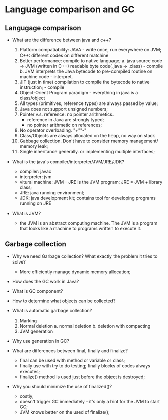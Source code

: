 # Language comparison and GC

## Langugage comparison

- What are the difference between java and c++?
    1. Platform compatiability: JAVA - write once, run everywhere on JVM; C++: different codes on different matchine
    2. Better performance: compile to native language;
        a. java source code -> JVM (written in C++) readable byte code(.java -> .class) - compile
        b. JVM interprets the Java bytecode to pre-compiled routine on machine code - interpret.
    3. JIT (just in time) compilation to compile the bytecode to native instruction; - compile
    4. Object-Orient Program paradigm - everything in java is a class/object
    5. All types (primitives, reference types) are always passed by value;
    6. Java does not support unsigned numbers;
    7. Pointer v.s. reference: no pointer arithmetics.
        - reference in Java are strongly typed;
        - no pointer arithmetic on references;
    8. No operator overloading. "+""-"
    9. Class/Objects are always allocated on the heap, no way on stack
    10. Gabbage collection. Don't have to consider memory management/ memory leak;
    11. Single inheritance generally. or implementing multiple interfaces;
    
- What is the java's compiler/interpreter/JVM/JRE/JDK?
    - compiler: javac
    - interpreter: jvm
    - vitural machine: JVM - JRE is the JVM program: JRE = JVM + library class;
    - JRE: java running environment; 
    - JDK: java development kit; contains tool for developing programs running on JRE

- What is JVM?
    - the JVM is an abstract computing machine. The JVM is a program that looks like a machine to programs written to execute it.
    

## Garbage collection

- Why we need Garbage collection? What exactly the problem it tries to solve?
    - More efficiently manage dynamic memory allocation;
    
- How does the GC work in Java? 

- What is GC component?

- How to determine what objects can be collected?


- What is automatic garbage collection?
    1. Marking
    2. Normal deletion
        a. normal deletion
        b. deletion with compacting
    3. JVM generation
    
- Why use generation in GC?



- What are differences between final, finally and finalize?  
    - final can be used with method or variable or class;
    - finally use with try to do testing; finally blocks of codes always executes;
    - finalize() method is used just before the object is destroyed;
    
- Why you should minimize the use of finalized()?
    - costly;
    - doesn't trigger GC immediately - it's only a hint for the JVM to start GC;
    - JVM knows better on the used of finalize();  